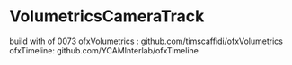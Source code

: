 VolumetricsCameraTrack
======================

build with of 0073 ofxVolumetrics : github.com/timscaffidi/ofxVolumetrics ofxTimeline: github.com/YCAMInterlab/ofxTimeline